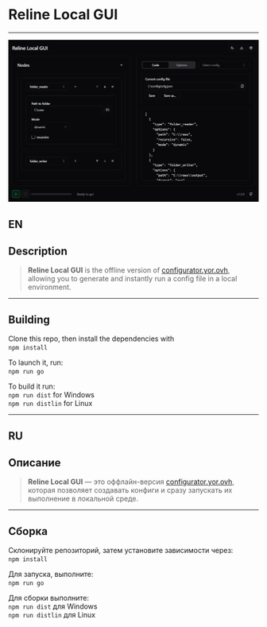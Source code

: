 # Reline Local GUI

---

<div align="center">
  <img src="preview.png" alt="Preview">
</div>

## EN

## Description

> **Reline Local GUI** is the offline version of [configurator.yor.ovh](https://configurator.yor.ovh), allowing you to generate and instantly run a config file in a local environment.

---

## Building
Clone this repo, then install the dependencies with<br>
```npm install``` <br>

To launch it, run:<br>
```npm run go``` <br>

To build it run: <br>
```npm run dist``` for Windows<br>
```npm run distlin``` for Linux<br>

---

## RU

## Описание

> **Reline Local GUI** — это оффлайн-версия [configurator.yor.ovh](https://configurator.yor.ovh), которая позволяет создавать конфиги и сразу запускать их выполнение в локальной среде.

---

## Сборка

Склонируйте репозиторий, затем установите зависимости через:<br>
```npm install``` <br>

Для запуска, выполните:<br>
```npm run go```<br>

Для сборки выполните: <br>
```npm run dist``` для Windows<br>
```npm run distlin``` для Linux<br>


